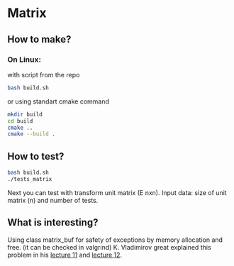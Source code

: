 # Matrix

## How to make?

### On Linux:

with script from the repo
```bash
bash build.sh
```
or using standart cmake command
```bash
mkdir build
cd build
cmake ..
cmake --build .
```
## How to test?

```bash
bash build.sh
./tests_matrix
```

Next you can test with transform unit matrix (E nxn).
Input data: size of unit matrix (n) and number of tests.



## What is interesting?

Using class matrix_buf for safety of exceptions
by memory allocation and free.
(it can be checked in valgrind)
K. Vladimirov great explained this problem 
in his [lecture 11](https://www.youtube.com/watch?v=P1LcWg6K3WE&list=PL3BR09unfgciJ1_K_E914nohpiOiHnpsK&index=12) and [lecture 12](https://www.youtube.com/watch?v=d0iqsUx_Aow&list=PL3BR09unfgciJ1_K_E914nohpiOiHnpsK&index=13). 
